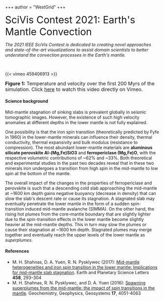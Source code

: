 +++
author = "WestGrid"
+++

<font size="6"> SciVis Contest 2021: Earth's Mantle Convection </font>

*The 2021 IEEE SciVis Contest is dedicated to creating novel approaches and state-of-the-art visualizations to assist
domain scientists to better understand the convection processes in the Earth's mantle.*

<br>

{{< vimeo 459406913 >}}
<p style="line-height: 1.2;"> <font size="3"> <b>Figure 1:</b> Temperature and velocity over the first 200 Myrs of the
simulation. Click <a href="https://vimeo.com/459406913" target="_blank">here</a> to watch this video directly on
Vimeo. </font> </p>

#### Science background

Mid-mantle stagnation of sinking slabs is prevalent globally in seismic tomographic images. However, the existence of
such high velocity anomalies at different depths in the lower mantle is not fully explained.

One possibility is that the iron spin transition (theoretically predicted by Fyfe in 1960) in the lower-mantle minerals
can influence their density, thermal conductivity, thermal expansivity and bulk modulus (resistance to compression). The
most abundant lower-mantle materials are **aluminous silicate perovskite Al-(Mg,Fe)SiO3** and **ferropericlase
(Mg,Fe)O**, with the respective volumetric contributions of ~62% and ~33%. Both theoretical and experimental studies in
the past two decades reveal that in these two minerals iron undergoes a transition from high spin in the mid-mantle to
low spin at the bottom of the mantle.

<!-- While there is a monotonic increase in the mantle density due to the electronic transition in Fe from mid-mantle to the -->
<!-- core-mantle boundary (CMB), the influence of spin transition at mid-mantle depths is complex. In ferropericlase the -->
<!-- transition causes an increase in thermal expansivity and softening in the elastic moduli (decrease in the bulk -->
<!-- modulus). Although there is no yet robust experimental evidence for spin-transition induced density change in the -->
<!-- perovskite (Pv) phase, the spin transition in the octahedral (B) site in Al-free perovskite causes a bulk modulus -->
<!-- hardening (increase in the bulk modulus) in the mineral in the mixed spin state. -->

The overall impact of the changes in the properties of ferropericlase and perovskite is such that a descending cold slab
approaching the mid-mantle at ~1600 km depth gains negative buoyancy (decrease in density) that can slow the slab's
descent rate or cause its stagnation. A stagnated slab may eventually penetrate the lower mantle in the form of a sudden
spin-transition induced mid-mantle avalanche (SIMMA). On the other hand, the rising hot plumes from the core-mantle
boundary that are slightly lighter due to the spin-transition effects in the lower mantle become slightly heavier at the
mid-mantle depths. This in turn may slow the plumes or cause their stagnation at ~1600 km depth. Stagnated plumes may
merge together and eventually reach the upper levels of the lower mantle as *superplumes*.





<!-- Thomas: Eddies are clockwise or counter-clockwise circular movements of water that play a major role in transporting -->
<!-- energy and biogeochemical particles in the ocean. We use a high-resolution Massachusetts Institute of Technology general -->
<!-- circulation model (MITgcm), together with remote sensing satellite observations, to simulate and study the circulation -->
<!-- dynamics and to investigate the eddy activities of the Red Sea. Given the narrow nature of the basin, many eddies can -->
<!-- occupy more than half of the Red Sea width, providing rapid transport of organisms and nutrients along the coastline and -->
<!-- between the african and Arabian Peninsula coasts. These marine ‘whirlpools’ are much more frequent than what had been -->
<!-- previously thought, profoundly affecting the social and economic lives of people living in the surrounding countries. -->
<!-- Thomas: Advanced visualization techniques should enable for better detection capabilities and deeper knowledge of how -->
<!-- regularly these eddies occur and how they behave. This will, in particular, help investigating oceanic dynamics across -->
<!-- different scales and improve local ocean forecasts, as well as provide tools for the coastguard to undertake -->
<!-- search-and-rescues, the authorities to plan for oil spills responses or concentrate discharges, and to formulate -->
<!-- conservation plans. -->




#### References

- M. H. Shahnas, D. A. Yuen, R. N. Pysklywec (2017): [Mid-mantle heterogeneities and iron spin transition in the lower mantle: Implications for mid-mantle slab stagnation](http://dx.doi.org/10.1016/j.epsl.2016.10.052). Earth and Planetary Science Letters **458**, 293–304
- M. H. Shahnas, R. N. Pysklywec, and D. A. Yuen (2016): [Spawning superplumes from the mid-mantle: the impact of spin transitions in the mantle](https://doi.org/10.1002/2016GC006509). Geochemistry, Geophysics, Geosystems **17**, 4051-4063



<!-- - Shahnas, M.H., R.N. Pysklywec, J.F. Justo, D. A. Yuen, and (2017), Spin transition-induced anomalies in the lower -->
<!--   mantle: implications for mid-mantle partial layering, Geophys. J. Int., 210, 765–773, doi: 10.1093/gji/ggx198. -->

<!-- - Shahnas, M.H., W. R. Peltier, (2015), The impacts of mantle phase transitions and the iron spin crossover in -->
<!--   ferropericlase on convective mixing—is the evidence for compositional convection definitive? New results from a -->
<!--   Yin-Yang overset grid-based control volume model, Journal of Geophysical Research-Solid Earth, 10.1002/2015JB012064. -->

<!-- - Shahnas, M.H., W. R. Peltier, Z. Wu, and R.Wentzcovitch, (2011), The High Pressure Electronic Spin Transition in Iron: -->
<!--   Potential Impacts upon Mantle Mixing, Journal of Geophysical Research, Vol. 116, B08205, doi:10.1029/2010JB007965. -->

<!-- - Shahnas, M.H. et al., (2011), The High Pressure Electronic Spin Transition in Iron: Potential Impacts upon Mantle -->
<!--   Mixing, Research Highlights, Nature Geoscience, Vol. 4. -->













<!-- Compute Canada is partnering with IEEE Vis to co-host the IEEE SciVis Contest in 2021. For Compute Canada it is a great -->
<!-- international marketing opportunity and the ability to reach for submissions from outside Canada. -->

<!-- We are looking for a 3D scientific dataset that can be used for this competition. The dataset should fit these criteria: -->

<!-- 1. The dataset must be unrestricted, public release without any IP issues. -->
<!-- 1. The dataset should be sufficiently challenging and potentially leading to a beautiful visualization, but easy to -->
<!--    understand for non-domain specialists. -->
<!-- 1. The dataset cannot be too large, so that one does not require HPC resources to analyze/visualize it. A time-dependent -->
<!--    simulation where each timestep is under ~4-8 GB is probably Ok. -->
<!-- 1. Ideally, the data should be from a domain different from the [last few IEEE SciVis contests](../previous). -->

<!-- If you a researcher with an interesting dataset for this Contest, or you recently worked with a researcher who you think -->
<!-- might have such a dataset, please [let us know](mailto:alex.razoumov@westgrid.ca). -->

<!-- <\!-- The details -- dataset, timeline, website -- of the 2021 Contest will be announced at the IEEE Vis conference (online -\-> -->
<!-- <\!-- this year) in October 2020. So, over the next 1.5 months we need your help to reach out to Compute Canada researchers -\-> -->
<!-- <\!-- running numerical simulations to find several good dataset candidates and then pick one for this competition. -\-> -->

<!-- <\!-- IEEE has been running their Visualization Contests since 2004, while Compute Canada has been running the Visualize This -\-> -->
<!-- <\!-- challenge since 2016. This joint contest is an exciting way to combine our efforts for one year in 2021.  -\-> -->

<!-- --- -->

<!-- **Benefits for domain scientists:** -->

<!-- 1. An opportunity to advertise your work both in Canada and internationally: -->
<!--     1. the challenge will be presented at the IEEE Vis Conference 2020 (online), -->
<!--     1. the dataset will be described on our website, -->
<!--     1. there will be a separate session at IEEE Vis 2021 (October next year) dedicated to the results of the Contest, and -->
<!--     1. the winner will be invited to submit a paper on their visualization technique to IEEE Computer Graphics and -->
<!--        Applications (see the 2019 paper [here](https://ieeexplore.ieee.org/document/9126163)). -->
<!-- 1. You will have someone create a stunning visualization showcasing your research. -->
<!-- 1. This is a chance to crowdsource innovative visualization ideas and to apply new visualization techniques to your data. -->

<!-- The domain scientist will provide the dataset along with some background material (how to work with the data and the -->
<!-- problem description), will help us define the visualization-related tasks, and will also help in judging all -->
<!-- submissions. -->

